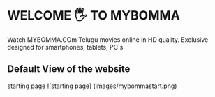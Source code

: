 # WELCOME 🖐 TO MYBOMMA
Watch MYBOMMA.COm Telugu movies online in HD quality.
Exclusive designed for smartphones, tablets, PC's

## Default View of the website
starting page
![starting page] (images/mybommastart.png)

